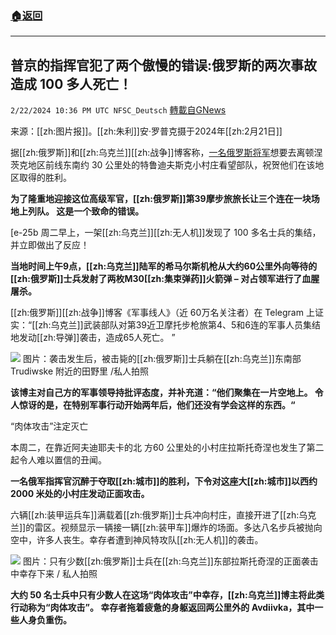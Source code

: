 ###  [:house:返回](README.md)
---


## 普京的指挥官犯了两个傲慢的错误:俄罗斯的两次事故造成 100 多人死亡！
`2/22/2024 10:36 PM UTC NFSC_Deutsch` [轉載自GNews](https://gnews.org/articles/2333428)

来源：[[zh:图片报]]。[[zh:朱利]]安·罗普克摄于2024年[[zh:2月21日]]

据[[zh:俄罗斯]]和[[zh:乌克兰]][[zh:战争]]博客称，[一名俄罗斯将军](http://ein%20russischer%20General%20die%20Truppe%20besuchen)想要去离顿涅茨克地区前线东南约 30 公里处的特鲁迪夫斯克小村庄看望部队，祝贺他们在该地区取得的胜利。


**为了隆重地迎接这位高级军官，[[zh:俄罗斯]]第39摩步旅旅长让三个连在一块场地上列队。 这是一个致命的错误。**

[e-25b︎︎︎ 周二早上，一架[[zh:乌克兰]][[zh:无人机]]发现了 100 多名士兵的集结，并立即做出了反应！


**当地时间上午9点，[[zh:乌克兰]]陆军的希马尔斯机枪从大约60公里外向等待的[[zh:俄罗斯]]士兵发射了两枚M30[[zh:集束弹药]]火箭弹 – 对占领军进行了血腥屠杀。**


[[zh:俄罗斯]][[zh:战争]]博客《军事线人》（近 60万名关注者）在 Telegram 上证实：“[[zh:乌克兰]]武装部队对第39近卫摩托步枪旅第4、5和6连的军事人员集结地发动[[zh:导弹]]袭击，造成65人死亡。 ”


![](https://i.imgur.com/xVWJeVz.jpeg)
图片：袭击发生后，被击毙的[[zh:俄罗斯]]士兵躺在[[zh:乌克兰]]东南部 Trudiwske 附近的田野里 /私人拍照


**该博主对自己方的军事领导持批评态度，并补充道：“他们聚集在一片空地上。 令人惊讶的是，在特别军事行动开始两年后，他们还没有学会这样的东西。“**


  “肉体攻击”注定灭亡


本周二，在靠近阿夫迪耶夫卡的北 方60 公里处的小村庄拉斯托奇涅也发生了第二起令人难以置信的丑闻。


**一名俄军指挥官沉醉于夺取[[zh:城市]]的胜利，下令对这座大[[zh:城市]]以西约 2000 米处的小村庄发动正面攻击。**


六辆[[zh:装甲运兵车]]满载着[[zh:俄罗斯]]士兵冲向村庄，直接开进了[[zh:乌克兰]]的雷区。视频显示一辆接一辆[[zh:装甲车]]爆炸的场面。多达八名步兵被抛向空中，许多人丧生。幸存者遭到神风特攻队[[zh:无人机]]的袭击。


![](https://i.imgur.com/92BHD7w.jpeg)
图片：只有少数[[zh:俄罗斯]]士兵在[[zh:乌克兰]]东部拉斯托奇涅的正面袭击中幸存下来 / 私人拍照


**大约 50 名士兵中只有少数人在这场“肉体攻击”中幸存，[[zh:乌克兰]]博主将此类行动称为“肉体攻击”。 幸存者拖着疲惫的身躯返回两公里外的 Avdiivka，其中一些人身负重伤。**






